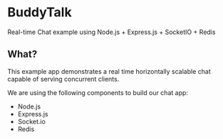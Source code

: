 # BuddyTalk
Real-time Chat example using Node.js + Express.js + SocketIO + Redis

What?
-----
This example app demonstrates a real time horizontally scalable chat capable of serving concurrent clients.

We are using the following components to build our chat app:
- Node.js
- Express.js
- Socket.io
- Redis

